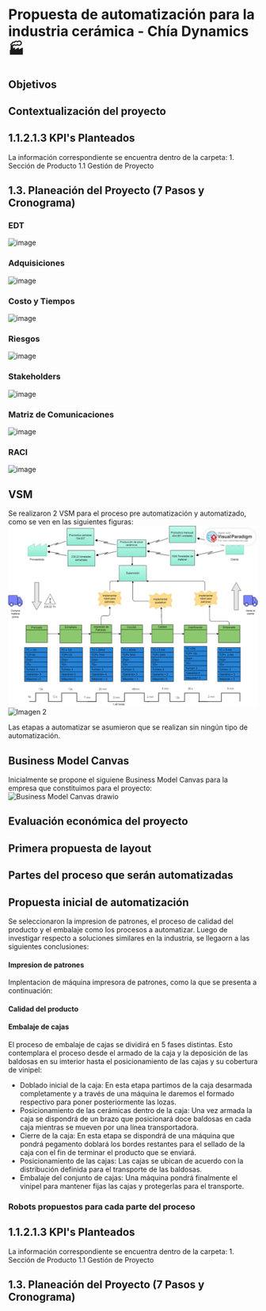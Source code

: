 # Propuesta de automatización para la industria cerámica - Chía Dynamics :factory:

## Objetivos

## Contextualización del proyecto

## 1.1.2.1.3 KPI's Planteados
La información correspondiente se encuentra dentro de la carpeta:
    1. Sección de Producto
        1.1 Gestión de Proyecto
        
## 1.3. Planeación del Proyecto (7 Pasos y Cronograma)
### EDT
![image](https://github.com/dfcantors/Proyecto_APM/assets/82415576/fae0568f-3207-43e5-95a1-0bb6bb61e4cb)
### Adquisiciones
![image](https://github.com/dfcantors/Proyecto_APM/assets/82415576/4d1bf957-31d1-4d04-a3e4-e632fc9817ac)
### Costo y Tiempos
![image](https://github.com/dfcantors/Proyecto_APM/assets/82415576/faabf7e8-9550-4612-a282-fa2c23c06098)
### Riesgos
![image](https://github.com/dfcantors/Proyecto_APM/assets/82415576/742736bd-3dc1-471a-b2ba-27741c3ef9c3)
### Stakeholders
![image](https://github.com/dfcantors/Proyecto_APM/assets/82415576/b917c409-9bb9-4b9b-a19a-fa85ac14ea3b)
### Matriz de Comunicaciones
![image](https://github.com/dfcantors/Proyecto_APM/assets/82415576/3f99db54-fbb3-424d-a4e8-377516b981f4)
### RACI
![image](https://github.com/dfcantors/Proyecto_APM/assets/82415576/13c69598-0434-48d8-9823-c905c539a79c)


## VSM
  Se realizaron  2 VSM para el proceso pre automatización y automatizado, como se ven en las siguientes figuras:
  ![Imagen 1](https://github.com/dfcantors/Proyecto_APM/blob/main/1.%20Seccion%20de%20Producto/1.1.%20Gestion%20de%20Produccion/VSMs%20proyecto.png?raw=true)
  ![Imagen 2](https://github.com/dfcantors/Proyecto_APM/blob/main/1.%20Seccion%20de%20Producto/1.1.%20Gestion%20de%20Produccion/VSM%20con%20automatizaci%C3%B3n.png?raw=true)  

  Las etapas a automatizar se asumieron que se realizan sin ningún tipo de automatización.
  
## Business Model Canvas

Inicialmente se propone el siguiene Business Model Canvas para la empresa que constituimos para el proyecto:
![Business Model Canvas drawio](https://github.com/dfcantors/Proyecto_APM/assets/51063831/4c971e23-9043-4a2b-880d-9d04d4d4dff8)



## Evaluación económica del proyecto

## Primera propuesta de layout

## Partes del proceso que serán automatizadas

## Propuesta inicial de automatización
Se seleccionaron la impresion de patrones, el proceso de calidad del producto y el embalaje como los procesos a automatizar. Luego de investigar respecto a soluciones similares en la industria, se llegaorn a las siguientes conclusiones:
#### Impresion de patrones
 Implentacion de máquina impresora de patrones, como la que se presenta a continuación:

#### Calidad del producto

#### Embalaje de cajas

El proceso de embalaje de cajas se dividirá en 5 fases distintas. Esto contemplara el proceso desde el armado de la caja y la deposición de las baldosas en su imterior hasta el posicionamiento de las cajas y su cobertura de vinipel:

- Doblado inicial de la caja: En esta etapa partimos de la caja desarmada completamente y a través de una máquina le daremos el formado respectivo para poner posteriormente las lozas.
- Posicionamiento de las cerámicas dentro de la caja: Una vez armada la caja se dispondrá de un brazo que posicionará doce baldosas en cada caja mientras se mueven por una línea transportadora.
- Cierre de la caja: En esta etapa se dispondrá de una máquina que pondrá pegamento doblará los bordes restantes para el sellado de la caja con el fin de terminar el producto que se enviará.
- Posicionamiento de las cajas: Las cajas se ubican de acuerdo con la distribución definida para el transporte de las baldosas.
- Embalaje del conjunto de cajas: Una máquina pondrá finalmente el vinipel para mantener fijas las cajas y protegerlas para el transporte.
 

### Robots propuestos para cada parte del proceso

## 1.1.2.1.3 KPI's Planteados
La información correspondiente se encuentra dentro de la carpeta:
    1. Sección de Producto
        1.1 Gestión de Proyecto
## 1.3. Planeación del Proyecto (7 Pasos y Cronograma)
